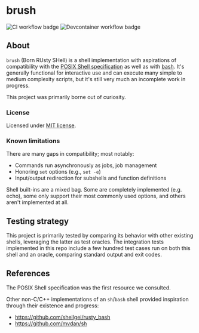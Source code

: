# brush

![CI workflow badge](https://github.com/reubeno/brush/actions/workflows/ci.yaml/badge.svg)
![Devcontainer workflow badge](https://github.com/reubeno/brush/actions/workflows/devcontainer.yaml/badge.svg)

## About

`brush` (Born RUsty SHell) is a shell implementation with
aspirations of compatibility with the [POSIX Shell specification](https://pubs.opengroup.org/onlinepubs/9699919799/utilities/V3_chap02.html) as well as with [bash](https://www.gnu.org/software/bash/).
It's generally functional for interactive use and can
execute many simple to medium complexity scripts, but it's
still very much an incomplete work in progress. 

This project was primarily borne out of curiosity.

### License

Licensed under [MIT license](LICENSE).

### Known limitations

There are many gaps in compatibility; most notably:

* Commands run asynchronously as jobs, job management
* Honoring `set` options (e.g., `set -e`)
* Input/output redirection for subshells and function definitions

Shell built-ins are a mixed bag. Some are completely implemented
(e.g. echo), some only support their most commonly used options,
and others aren't implemented at all.

## Testing strategy

This project is primarily tested by comparing its
behavior with other existing shells, leveraging the latter
as test oracles. The integration tests implemented in this
repo include a few hundred test cases run on both this
shell and an oracle, comparing standard output and exit
codes.

## References

The POSIX Shell specification was the first resource we
consulted.

Other non-C/C++ implementations of an `sh`/`bash` shell
provided inspiration through their existence and progress:

* https://github.com/shellgei/rusty_bash
* https://github.com/mvdan/sh
